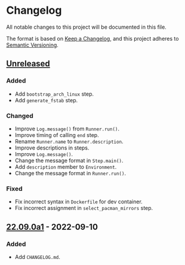 # Changelog
All notable changes to this project will be documented in this file.

The format is based on [Keep a Changelog](https://keepachangelog.com/en/1.0.0/),
and this project adheres to [Semantic Versioning](https://semver.org/spec/v2.0.0.html).

## [Unreleased]
### Added
- Add `bootstrap_arch_linux` step.
- Add `generate_fstab` step.

### Changed
- Improve `Log.message()` from `Runner.run()`.
- Improve timing of calling `end` step.
- Rename `Runner.name` to `Runner.description`.
- Improve descriptions in steps.
- Improve `Log.message()`.
- Change the message format in `Step.main()`.
- Add `description` member to `Environment`.
- Change the message format in `Runner.run()`.

### Fixed
- Fix incorrect syntax in `Dockerfile` for dev container.
- Fix incorrect assignment in `select_pacman_mirrors` step.

## [22.09.0a1] - 2022-09-10
### Added
- Add `CHANGELOG.md`.

[Unreleased]: https://github.com/sakkke/muos/compare/v22.09.0a1...HEAD
[22.09.0a1]: https://github.com/sakkke/muos/releases/tag/v22.09.0a1
